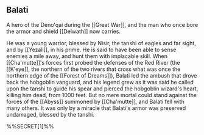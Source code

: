 ## Balati

A hero of the Deno'qai during the [[Great War]], and the man who once bore the armor and shield [[Delwath]] now carries.

He was a young warrior, blessed by Nisir, the tanshi of eagles and far sight, and by [[Yezali]], in his prime. He is said to have been able to sense enemies a mile away, and hunt them with implacable skill. When [[Cha'mutte]]'s forces first probed the defenses of the Red River (the [[K'eye]], the northern of the two rivers that cross what was once the northern edge of the [[Forest of Dreams]]), Balati led the ambush that drove back the hobgoblin vanguard, and his legend grew as it was said he called upon the tanshi to guide his spear and pierced the hobgoblin wizard's heart, killing him dead, from 1000 feet. But no mere mortal could stand against the forces of the [[Abyss]] summoned by [[Cha'mutte]], and Balati fell with many others. It was only by a miracle that Balati's armor was preserved undamaged, blessed by the tanshi.

%%SECRET[1]%%

